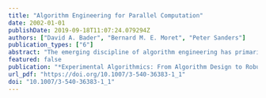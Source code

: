 ```yaml
---
title: "Algorithm Engineering for Parallel Computation"
date: 2002-01-01
publishDate: 2019-09-18T11:07:24.079294Z
authors: ["David A. Bader", "Bernard M. E. Moret", "Peter Sanders"]
publication_types: ["6"]
abstract: "The emerging discipline of algorithm engineering has primarily focused on transforming pencil-and-paper sequential algorithms into robust, efficient, well tested, and easily used implementations. As parallel computing becomes ubiquitous, we need to extend algorithm engineering techniques to parallel computation. Such an extension adds significant complications. After a short review of algorithm engineering achievements for sequential computing, we review the various complications caused by parallel computing, present some examples of successful efforts, and give a personal view of possible future research."
featured: false
publication: "*Experimental Algorithmics: From Algorithm Design to Robust and Efficient Software*"
url_pdf: "https://doi.org/10.1007/3-540-36383-1_1"
doi: "10.1007/3-540-36383-1_1"
---
```


